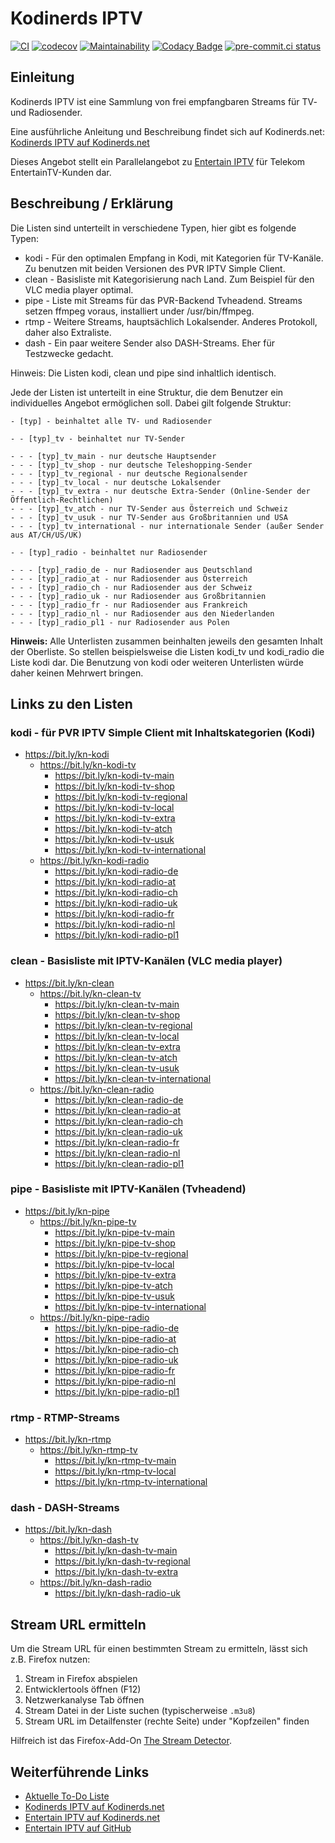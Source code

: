 # Kodinerds IPTV

[![CI](https://github.com/jnk22/kodinerds-iptv/actions/workflows/ci.yml/badge.svg)](https://github.com/jnk22/kodinerds-iptv/actions/workflows/ci.yml)
[![codecov](https://codecov.io/gh/jnk22/kodinerds-iptv/branch/update-script/graph/badge.svg?token=hi6gqcnIPM)](https://codecov.io/gh/jnk22/kodinerds-iptv)
[![Maintainability](https://api.codeclimate.com/v1/badges/242bd9127abdaab359d6/maintainability)](https://codeclimate.com/github/jnk22/kodinerds-iptv/maintainability)
[![Codacy Badge](https://app.codacy.com/project/badge/Grade/885b3ad68d5d49688cd493861ab30a6c)](https://www.codacy.com/gh/jnk22/kodinerds-iptv/dashboard?utm_source=github.com&utm_medium=referral&utm_content=jnk22/kodinerds-iptv&utm_campaign=Badge_Grade)
[![pre-commit.ci status](https://results.pre-commit.ci/badge/github/jnk22/kodinerds-iptv/master.svg)](https://results.pre-commit.ci/latest/github/jnk22/kodinerds-iptv/master)

## Einleitung

Kodinerds IPTV ist eine Sammlung von frei empfangbaren Streams für TV- und Radiosender.

Eine ausführliche Anleitung und Beschreibung findet sich auf Kodinerds.net:
[Kodinerds IPTV auf Kodinerds.net](https://www.kodinerds.net/index.php/Thread/56713/)

Dieses Angebot stellt ein Parallelangebot zu
[Entertain IPTV](https://github.com/jnk22/entertain-iptv) für Telekom
EntertainTV-Kunden dar.

## Beschreibung / Erklärung

Die Listen sind unterteilt in verschiedene Typen, hier gibt es folgende Typen:

- kodi - Für den optimalen Empfang in Kodi, mit Kategorien für TV-Kanäle. Zu
  benutzen mit beiden Versionen des PVR IPTV Simple Client.
- clean - Basisliste mit Kategorisierung nach Land. Zum Beispiel für den
  VLC media player optimal.
- pipe - Liste mit Streams für das PVR-Backend Tvheadend. Streams setzen ffmpeg
  voraus, installiert under /usr/bin/ffmpeg.
- rtmp - Weitere Streams, hauptsächlich Lokalsender. Anderes Protokoll, daher
  also Extraliste.
- dash - Ein paar weitere Sender also DASH-Streams. Eher für Testzwecke gedacht.

Hinweis: Die Listen kodi, clean und pipe sind inhaltlich identisch.

Jede der Listen ist unterteilt in eine Struktur, die dem Benutzer ein
individuelles Angebot ermöglichen soll.
Dabei gilt folgende Struktur:

```text
- [typ] - beinhaltet alle TV- und Radiosender

- - [typ]_tv - beinhaltet nur TV-Sender

- - - [typ]_tv_main - nur deutsche Hauptsender
- - - [typ]_tv_shop - nur deutsche Teleshopping-Sender
- - - [typ]_tv_regional - nur deutsche Regionalsender
- - - [typ]_tv_local - nur deutsche Lokalsender
- - - [typ]_tv_extra - nur deutsche Extra-Sender (Online-Sender der Öffentlich-Rechtlichen)
- - - [typ]_tv_atch - nur TV-Sender aus Österreich und Schweiz
- - - [typ]_tv_usuk - nur TV-Sender aus Großbritannien und USA
- - - [typ]_tv_international - nur internationale Sender (außer Sender aus AT/CH/US/UK)

- - [typ]_radio - beinhaltet nur Radiosender

- - - [typ]_radio_de - nur Radiosender aus Deutschland
- - - [typ]_radio_at - nur Radiosender aus Österreich
- - - [typ]_radio_ch - nur Radiosender aus der Schweiz
- - - [typ]_radio_uk - nur Radiosender aus Großbritannien
- - - [typ]_radio_fr - nur Radiosender aus Frankreich
- - - [typ]_radio_nl - nur Radiosender aus den Niederlanden
- - - [typ]_radio_pl1 - nur Radiosender aus Polen
```

**Hinweis:**
Alle Unterlisten zusammen beinhalten jeweils den gesamten Inhalt der Oberliste.
So stellen beispielsweise die Listen kodi_tv und kodi_radio die Liste kodi dar.
Die Benutzung von kodi oder weiteren Unterlisten würde daher keinen Mehrwert bringen.

## Links zu den Listen

### kodi - für PVR IPTV Simple Client mit Inhaltskategorien (Kodi)

- https://bit.ly/kn-kodi
  - https://bit.ly/kn-kodi-tv
    - https://bit.ly/kn-kodi-tv-main
    - https://bit.ly/kn-kodi-tv-shop
    - https://bit.ly/kn-kodi-tv-regional
    - https://bit.ly/kn-kodi-tv-local
    - https://bit.ly/kn-kodi-tv-extra
    - https://bit.ly/kn-kodi-tv-atch
    - https://bit.ly/kn-kodi-tv-usuk
    - https://bit.ly/kn-kodi-tv-international
  - https://bit.ly/kn-kodi-radio
    - https://bit.ly/kn-kodi-radio-de
    - https://bit.ly/kn-kodi-radio-at
    - https://bit.ly/kn-kodi-radio-ch
    - https://bit.ly/kn-kodi-radio-uk
    - https://bit.ly/kn-kodi-radio-fr
    - https://bit.ly/kn-kodi-radio-nl
    - https://bit.ly/kn-kodi-radio-pl1

### clean - Basisliste mit IPTV-Kanälen (VLC media player)

- https://bit.ly/kn-clean
  - https://bit.ly/kn-clean-tv
    - https://bit.ly/kn-clean-tv-main
    - https://bit.ly/kn-clean-tv-shop
    - https://bit.ly/kn-clean-tv-regional
    - https://bit.ly/kn-clean-tv-local
    - https://bit.ly/kn-clean-tv-extra
    - https://bit.ly/kn-clean-tv-atch
    - https://bit.ly/kn-clean-tv-usuk
    - https://bit.ly/kn-clean-tv-international
  - https://bit.ly/kn-clean-radio
    - https://bit.ly/kn-clean-radio-de
    - https://bit.ly/kn-clean-radio-at
    - https://bit.ly/kn-clean-radio-ch
    - https://bit.ly/kn-clean-radio-uk
    - https://bit.ly/kn-clean-radio-fr
    - https://bit.ly/kn-clean-radio-nl
    - https://bit.ly/kn-clean-radio-pl1

### pipe - Basisliste mit IPTV-Kanälen (Tvheadend)

- https://bit.ly/kn-pipe
  - https://bit.ly/kn-pipe-tv
    - https://bit.ly/kn-pipe-tv-main
    - https://bit.ly/kn-pipe-tv-shop
    - https://bit.ly/kn-pipe-tv-regional
    - https://bit.ly/kn-pipe-tv-local
    - https://bit.ly/kn-pipe-tv-extra
    - https://bit.ly/kn-pipe-tv-atch
    - https://bit.ly/kn-pipe-tv-usuk
    - https://bit.ly/kn-pipe-tv-international
  - https://bit.ly/kn-pipe-radio
    - https://bit.ly/kn-pipe-radio-de
    - https://bit.ly/kn-pipe-radio-at
    - https://bit.ly/kn-pipe-radio-ch
    - https://bit.ly/kn-pipe-radio-uk
    - https://bit.ly/kn-pipe-radio-fr
    - https://bit.ly/kn-pipe-radio-nl
    - https://bit.ly/kn-pipe-radio-pl1

### rtmp - RTMP-Streams

- https://bit.ly/kn-rtmp
  - https://bit.ly/kn-rtmp-tv
    - https://bit.ly/kn-rtmp-tv-main
    - https://bit.ly/kn-rtmp-tv-local
    - https://bit.ly/kn-rtmp-tv-international

### dash - DASH-Streams

- https://bit.ly/kn-dash
  - https://bit.ly/kn-dash-tv
    - https://bit.ly/kn-dash-tv-main
    - https://bit.ly/kn-dash-tv-regional
    - https://bit.ly/kn-dash-tv-extra
  - https://bit.ly/kn-dash-radio
    - https://bit.ly/kn-dash-radio-uk

## Stream URL ermitteln

Um die Stream URL für einen bestimmten Stream zu ermitteln, lässt sich z.B.
Firefox nutzen:

1. Stream in Firefox abspielen
2. Entwicklertools öffnen (F12)
3. Netzwerkanalyse Tab öffnen
4. Stream Datei in der Liste suchen (typischerweise `.m3u8`)
5. Stream URL im Detailfenster (rechte Seite) under "Kopfzeilen" finden

Hilfreich ist das Firefox-Add-On [The Stream Detector](https://addons.mozilla.org/de/firefox/addon/hls-stream-detector/).

## Weiterführende Links

- [Aktuelle To-Do Liste](https://github.com/jnk22/kodinerds-iptv/issues)
- [Kodinerds IPTV auf Kodinerds.net](https://www.kodinerds.net/index.php/Thread/56713/)
- [Entertain IPTV auf Kodinerds.net](https://www.kodinerds.net/index.php/Thread/58228/)
- [Entertain IPTV auf GitHub](https://github.com/jnk22/entertain-iptv)
